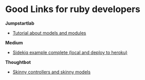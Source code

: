 # Good Links for ruby developers

**Jumpstartlab**
 - [Tutorial about models and modules](http://tutorials.jumpstartlab.com/topics/models/modules.html)

**Medium**
 - [Sidekiq example complete (local and deploy to heroku)](https://itnext.io/sidekiq-overview-and-how-to-deploy-it-to-heroku-b8811fea9347)

**Thoughtbot**
 - [Skinny controllers and skinny models](https://robots.thoughtbot.com/skinny-controllers-skinny-models)
